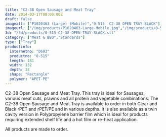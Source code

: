 ```yaml
---
title: "C2-38 Open Sausage and Meat Tray"
date: 2014-03-17T00:00:00Z
draft: false
imagealt: ["P1020463 (Large) (Mobile)","0-515  C2-38 OPEN TRAY BLACK"]
imageurl: ["/img/products/P1020463-Large-Mobile.jpg","/img/products/0-515-C2-38-OPEN-TRAY-BLACK.jpg"]
3d: "/3d/products/0-515-C2-38-OPEN-TRAY-BLACK.stl"
category: ["Meat & BBQ","Standards"]
type: ["Tray"]
productinfo:
  internetno: "D693"
  productno: "0-515"
  length: 181
  width: 132
  depth: 38
  shape: "Rectangle"
  polymer: "APET-PE"
---
```

C2-38 Open Sausage and Meat Tray. This tray is ideal for Sausages, various meat cuts, prawns and all protein and vegetable combinations. The C2-38 Open Sausage and Meat Tray is available to order in both Clear and Black rPET and rPET/PE and in various depths. It is also available as a twin cavity version in Polypropylene barrier film which is ideal for products requiring extended shelf life and a hot film or re-heat application.

All products are made to order.